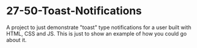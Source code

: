 # 27-50-Toast-Notifications
A project to just demonstrate "toast" type notifications for a user built with HTML, CSS and JS.
This is just to show an example of how you could go about it.
